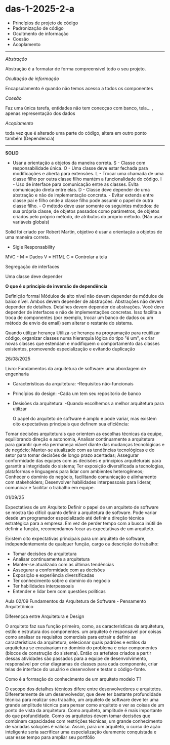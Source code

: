 # das-1-2025-2-a

* Princípios de projeto de código
* Padronização de código 
* Ocultmento de informação
* Coesão
* Acoplamento
_________________________________________________________________________________________________________________

*Abstração*

  Abstração é a formatar de forma compreensível todo o seu projeto.

*Ocultação de informação*

  Encapsulamento é quando não temos acesso a todos os componentes

*Coesão*

  Faz uma única tarefa, entidades não tem conecçao com banco, tela... , apenas representação dos dados

*Acoplamento*

  toda vez que é alterado uma parte do código, altera em outro ponto também (Dependencia)

___________________________________________________________________________________________________________________

**SOLID**

- Usar a orientação a objetos da maneira correta.
  S - Classe com responsabilidade única.
  O - Uma classe deve estar fechada para modificações e aberta para extensões.
  L - Trocar uma chamada de uma classe filho por outra classe filho mantém a funcionalidade do código.
  I - Uso de interface para comunicação entre as classes. Evita comunicação direta entre elas.
  D - Classe deve depender de uma abstração e não de implementação concreta.
      - Evitar extends entre classe pai e filho onde a classe filho pode assumir o papel de outra classe filho.
      - O método deve usar somente os seguintes métodos: de sua própria classe, de objetos passados como parâmetros, de objetos criados pelo próprio método, de atributos do próprio método. (Não usar variáveis globais)

Solid foi criado por Robert Martin, objetivo é usar a orientação a objetos de uma maneira correta.

* Sigle Responsability

MVC - M = Dados
      V = HTML
      C = Controlar a tela

Segregação de interfaces

Uma classe deve depender 

**O que é o principio de  inversão de dependência**

  Definição formal
Módulos de alto nível não devem depender de módulos de baixo nível. Ambos devem depender de abstrações.
Abstrações não devem depender de detalhes. Detalhes devem depender de abstrações.
Você deve depender de interfaces e não de implementações concretas.
Isso facilita a troca de componentes (por exemplo, trocar um banco de dados ou um método de envio de email) sem alterar o restante do sistema.

  Quando utilizar herança
Utiliza-se herança na programação para reutilizar código, organizar classes numa hierarquia lógica do tipo "é um", e criar novas
classes que estendam e modifiquem o comportamento das classes existentes, promovendo especialização e evitando duplicação

26/08/2025

Livro: Fundamentos da arquitetura de software: uma abordagem de engenharia

* Características da arquitetura:
  -Requisitos não-funcionais

* Princípios do design:
  -Cada um tem seu repositorio de banco

* Desisões da arquitetura:
  -Quando escolhemos a melhor arquitetura para utilizar

  O papel do arquiteto de software é amplo e pode variar, mas existem oito expectativas principais que definem sua eficiência:

Tomar decisões arquiteturais que orientem as escolhas técnicas da equipe, equilibrando direção e autonomia, Analisar
continuamente a arquitetura para garantir que ela permaneça viável diante das mudanças tecnológicas e de negócio;
Manter-se atualizado com as tendências tecnológicas e do setor para tomar decisões de longo prazo acertadas;
Assegurar conformidade das equipes com as decisões e princípios arquiteturais para garantir a integridade do sistema;
Ter exposição diversificada a tecnologias, plataformas e linguagens para lidar com ambientes heterogêneos;
Conhecer o domínio do negócio, facilitando comunicação e alinhamento com stakeholders;
Desenvolver habilidades interpessoais para liderar, comunicar e facilitar o trabalho em equipe.

01/09/25

Expectativas de um Arquiteto
Definir o papel de um arquiteto de software se mostra tão difícil quanto definir a arquitetura de software. Pode variar desde um programador especializado até definir a direção técnica estratégica para a empresa. Em vez de perder tempo com a busca inútil de definir a função, recomendamos focar as expectativas de um arquiteto.

Existem oito expectativas principais para um arquiteto de software, independentemente de qualquer função, cargo ou descrição do trabalho:

* Tomar decisões de arquitetura
* Analisar continuamente a arquitetura
* Manter-se atualizado com as últimas tendências
* Assegurar a conformidade com as decisões
* Exposição e experiência diversificadas
* Ter conhecimento sobre o domínio do negócio
* Ter habilidades interpessoais
* Entender e lidar bem com questões políticas

Aula 02/09
Fundamentos da Arquitetura de Software - Pensamento Arquitetônico

Diferençca entre Arquitetura e Design

O arquiteto faz sua função primeiro, como, as características da arquitetura, estilo e estrutura dos componentes. um arquiteto é responsável por coisas como analisar os requisitos comerciais para extrair e definir as características da arquitetura, selecionar quais padrões e estilos da arquitetura se encaixariam no domínio do problema e criar componentes (blocos de construção do sistema). Então os artefatos criados a partir dessas atividades são passados para a equipe de desenvolvimento, responsável por criar diagramas de classes para cada componente, criar telas de interface do usuário e desenvolver e testar o código-fonte.

Como é a formação do conhecimento de um arquiteto modelo T?

O escopo dos detalhes técnicos difere entre desenvolvedores e arquitetos. Diferentemente de um desenvolvedor, que deve ter bastante profundidade técnica para realizar seu trabalho, um arquiteto de software deve ter uma grande amplitude técnica para pensar como arquiteto e ver as coisas de um ponto de vista da arquitetura. Como arquiteto, amplitude é mais importante do que profundidade. Como os arquitetos devem tomar decisões que combinam capacidades com restrições técnicas, um grande conhecimento de variadas soluções é valioso. Assim, para um arquiteto, o curso de ação inteligente seria sacrificar uma especialização duramente conquistada e usar esse tempo para ampliar seu portfólio
  
